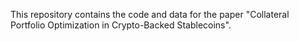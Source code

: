 This repository contains the code and data for the paper "Collateral Portfolio Optimization in
Crypto-Backed Stablecoins".
